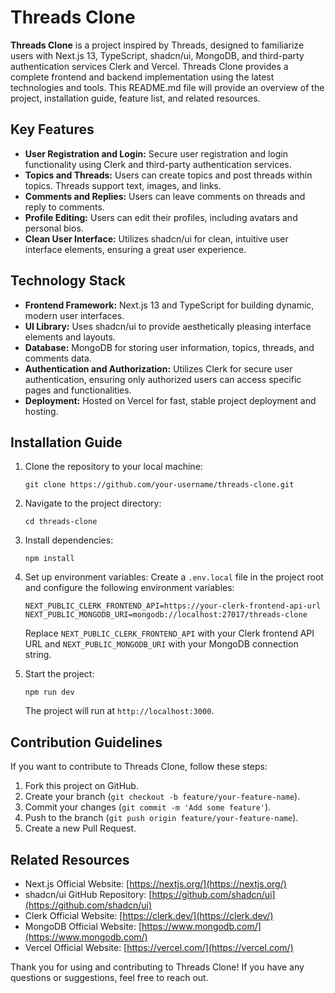 # Threads Clone

**Threads Clone** is a project inspired by Threads, designed to familiarize users with Next.js 13, TypeScript, shadcn/ui, MongoDB, and third-party authentication services Clerk and Vercel. Threads Clone provides a complete frontend and backend implementation using the latest technologies and tools. This README.md file will provide an overview of the project, installation guide, feature list, and related resources.

## Key Features

- **User Registration and Login:** Secure user registration and login functionality using Clerk and third-party authentication services.
- **Topics and Threads:** Users can create topics and post threads within topics. Threads support text, images, and links.
- **Comments and Replies:** Users can leave comments on threads and reply to comments.
- **Profile Editing:** Users can edit their profiles, including avatars and personal bios.
- **Clean User Interface:** Utilizes shadcn/ui for clean, intuitive user interface elements, ensuring a great user experience.

## Technology Stack

- **Frontend Framework:** Next.js 13 and TypeScript for building dynamic, modern user interfaces.
- **UI Library:** Uses shadcn/ui to provide aesthetically pleasing interface elements and layouts.
- **Database:** MongoDB for storing user information, topics, threads, and comments data.
- **Authentication and Authorization:** Utilizes Clerk for secure user authentication, ensuring only authorized users can access specific pages and functionalities.
- **Deployment:** Hosted on Vercel for fast, stable project deployment and hosting.

## Installation Guide

1. Clone the repository to your local machine:

   ```
   git clone https://github.com/your-username/threads-clone.git
   ```

2. Navigate to the project directory:

   ```
   cd threads-clone
   ```

3. Install dependencies:

   ```
   npm install
   ```

4. Set up environment variables: Create a `.env.local` file in the project root and configure the following environment variables:

   ```
   NEXT_PUBLIC_CLERK_FRONTEND_API=https://your-clerk-frontend-api-url
   NEXT_PUBLIC_MONGODB_URI=mongodb://localhost:27017/threads-clone
   ```

   Replace `NEXT_PUBLIC_CLERK_FRONTEND_API` with your Clerk frontend API URL and `NEXT_PUBLIC_MONGODB_URI` with your MongoDB connection string.

5. Start the project:

   ```
   npm run dev
   ```

   The project will run at `http://localhost:3000`.

## Contribution Guidelines

If you want to contribute to Threads Clone, follow these steps:

1. Fork this project on GitHub.
2. Create your branch (`git checkout -b feature/your-feature-name`).
3. Commit your changes (`git commit -m 'Add some feature'`).
4. Push to the branch (`git push origin feature/your-feature-name`).
5. Create a new Pull Request.

## Related Resources

- Next.js Official Website: [https://nextjs.org/](https://nextjs.org/)
- shadcn/ui GitHub Repository: [https://github.com/shadcn/ui](https://github.com/shadcn/ui)
- Clerk Official Website: [https://clerk.dev/](https://clerk.dev/)
- MongoDB Official Website: [https://www.mongodb.com/](https://www.mongodb.com/)
- Vercel Official Website: [https://vercel.com/](https://vercel.com/)

Thank you for using and contributing to Threads Clone! If you have any questions or suggestions, feel free to reach out.
